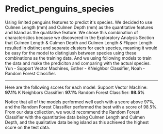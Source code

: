# Predict_penguins_species

Using limited penguins features to predict it's species. 
We decided to use Culmen Length (mm) and Culmen Depth (mm) as the quantitative features and Island as the qualitative feature.
We chose this combination of characteristics because we discovered in the Exploratory Analysis Section that Culmen Length & Culmen Depth and Culmen Length & Flipper Length resulted in distinct and separate clusters for each species, meaning it would be easy for the model to distingiush between species using these combinations as the training data. And we using following models to train the data and make the prediciton and comparing with the actual species.
Yun - Support Vector Machines, Esther - KNeighbor Classifier, Noah - Random Forest Classifier.
*** 
Here are the following scores for each model:
Support Vector Machine: **97.1%**
K Neighbors Classifier: **97.1%**
Random Forest Classifier: **98.5%** 

Notice that all of the models performed well each with a score above 97%, and the Random Forest Classifier performed the best with a score of 98.5%.
From our data collection, we would recommend the Random Forest Classifier with the quantitative data being Culmen Length and Culmen Depth, and the qualitative data being island as this achieved the highest score on the test data.
